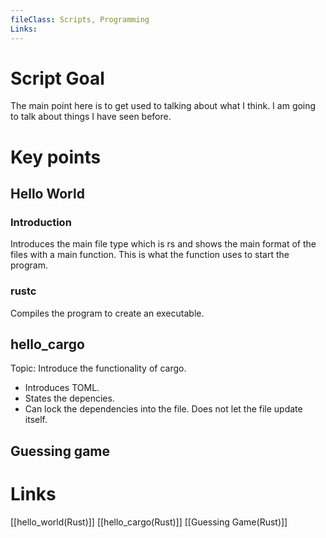 ```yaml
---
fileClass: Scripts, Programming
Links: 
---
```

# Script Goal

The main point here is to get used to talking about what I think. I am going to talk about things I have seen before.

# Key points

## Hello World
### Introduction

Introduces the main file type which is rs and shows the main format of the files with a main function. This is what the function uses to start the program.

### rustc

Compiles the program to create an executable.



## hello_cargo

Topic: Introduce the functionality of cargo.
- Introduces TOML.
- States the depencies.
- Can lock the dependencies into the file. Does not let the file update itself.


## Guessing game





# Links

[[hello_world(Rust)]]
[[hello_cargo(Rust)]]
[[Guessing Game(Rust)]]